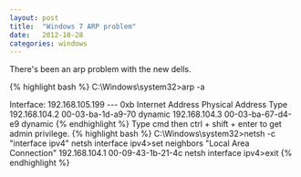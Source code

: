 ```yaml
---
layout: post
title:  "Windows 7 ARP problem"
date:   2012-10-28
categories: windows
---
```

There's been an arp problem with the new dells.

{% highlight bash %}
C:\Windows\system32>arp -a

Interface: 192.168.105.199 --- 0xb
  Internet Address      Physical Address      Type
  192.168.104.2         00-03-ba-1d-a9-70     dynamic
  192.168.104.3         00-03-ba-67-d4-e9     dynamic
{% endhighlight %}
Type cmd then ctrl + shift + enter to get admin privilege. 
{% highlight bash %}
  C:\Windows\system32>netsh -c "interface ipv4"
  netsh interface ipv4>set neighbors "Local Area Connection" 192.168.104.1 00-09-43-1b-21-4c
  netsh interface ipv4>exit
{% endhighlight %}